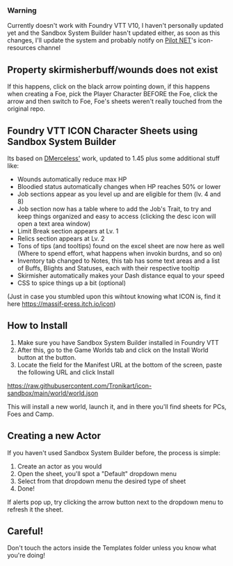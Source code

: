 ### Warning
Currently doesn't work with Foundry VTT V10, I haven't personally updated yet and the Sandbox System Builder hasn't updated either, as soon as this changes, I'll update the system and probably notify on [Pilot NET](https://discord.gg/ZwnF2uAJ)'s icon-resources channel

## Property skirmisherbuff/wounds does not exist

If this happens, click on the black arrow pointing down, if this happens when creating a Foe, pick the Player Character BEFORE the Foe, click the arrow and then switch to Foe, Foe's sheets weren't really touched from the original repo.

## Foundry VTT ICON Character Sheets using Sandbox System Builder

Its based on [DMerceless'](https://gitlab.com/danielrbs/icon-sandbox-world/-/tree/main/) work, updated to 1.45 plus some additional stuff like:

- Wounds automatically reduce max HP
- Bloodied status automatically changes when  HP reaches 50% or lower
- Job sections appear as you level up and are eligible for them (lv. 4 and 8)
- Job section now has a table where to add the Job's Trait, to try and keep things organized and easy to access (clicking the desc icon will open a text area window)
- Limit Break section appears at Lv. 1
- Relics section appears at Lv. 2
- Tons of tips (and tooltips) found on the excel sheet are now here as well (Where to spend effort, what happens when invokin burdns, and so on)
- Inventory tab changed to Notes, this tab has some text areas and a list of Buffs, Blights and Statuses, each with their respective tooltip
- Skirmisher automatically makes your  Dash distance equal to your speed
- CSS to spice things up a bit (optional)

(Just in case you stumbled upon this wihtout knowing what ICON is, find it here https://massif-press.itch.io/icon)

## How to Install

1. Make sure you have Sandbox System Builder installed in Foundry VTT
2. After this, go to the Game Worlds tab and click on the Install World button at the button.
3. Locate the field for the Manifest URL at the bottom of the screen, paste the following URL and click Install

https://raw.githubusercontent.com/Tronikart/icon-sandbox/main/world/world.json

This will install a new world, launch it, and in there you'll find sheets for PCs, Foes and Camp. 

## Creating a new Actor

If you haven't used Sandbox System Builder before, the process is simple: 
1. Create an actor as you would
2. Open the sheet, you'll spot a "Default" dropdown menu
3. Select from that dropdown menu the desired type of sheet
4. Done!

If alerts pop up, try clicking the arrow button next to the dropdown menu to refresh it the sheet.

## Careful!

Don't touch the actors inside the Templates folder unless you know what you're doing!
